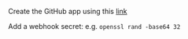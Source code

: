 


Create the GitHub app using this [link](https://github.com/settings/apps/new?name=Ocurrent%20Configurator&url=http:%2F%2Fi5.102.169.176&public=false&webhook_active=true&webhook_url=http:%2F%2F5.102.169.176/webhooks/github&contents=read&pull_requests=write&statuses=write&repository_hooks=write&events[]=push&events[]=pull_request)

Add a webhook secret: e.g. `openssl rand -base64 32`

